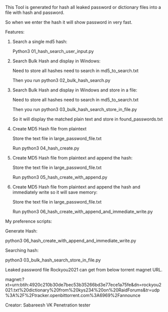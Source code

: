 

This Tool is generated for hash all leaked password or dictionary files into a file with hash and password.

So when we enter the hash it will show password in very fast.

Features:

1. Search a single md5 hash: 
   
   Python3 01_hash_search_user_input.py <MD5 Hash>

2. Search Bulk Hash and display in Windows:
  
   Need to store all hashes need to search in md5_to_search.txt

   Then you run python3 02_bulk_hash_search.py

3. Search Bulk Hash and display in Windows and store in a file:

   Need to store all hashes need to search in md5_to_search.txt

   Then you run python3 03_bulk_hash_search_store_in_file.py
  
   So it will display the matched plain text and store in found_passwords.txt

4. Create MD5 Hash file from plaintext
   
   Store the text file in large_password_file.txt

   Run python3 04_hash_create.py

5. Create MD5 Hash file from plaintext and append the hash:
   
   Store the text file in large_password_file.txt

   Run python3 05_hash_create_with_append.py

6. Create MD5 Hash file from plaintext and append the hash and immediately write so it will save memory:
   
   Store the text file in large_password_file.txt

   Run python3 06_hash_create_with_append_and_immediate_write.py


My preference scripts:

Generate Hash:

python3 06_hash_create_with_append_and_immediate_write.py


Searching hash:

python3 03_bulk_hash_search_store_in_file.py




Leaked password file Rockyou2021 can get from below torrent magnet URL.

magnet:?xt=urn:btih:4920c210b30de7bec53b35266bd3e77ece1a75fe&dn=rockyou2021.txt%20dictionary%20from%20kys234%20on%20RaidForums&tr=udp%3A%2F%2Ftracker.openbittorrent.com%3A6969%2Fannounce




Creator:
Sabareesh VK
Penetration tester